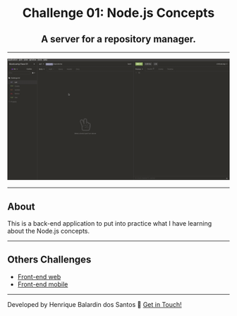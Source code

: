 <h1 align="center">
  Challenge 01: Node.js Concepts
</h1>
<h2 align="center">
  A server for a repository manager.
</h2>

---

<p align="center">
  <img alt="demonstration" src="./github/demonstration.gif"/>
</p>

---

## About

This is a back-end application to put into practice what I have learning about the Node.js concepts.

---

## Others Challenges

- [Front-end web](https://github.com/hbalardin/gostack-challenge-02-reactjs-concepts)
- [Front-end mobile](https://github.com/hbalardin/gostack-challenge-03-react-native-concepts)

---

Developed by Henrique Balardin dos Santos 🚀 [Get in Touch!](https://linkedin.com/in/hbalardin)